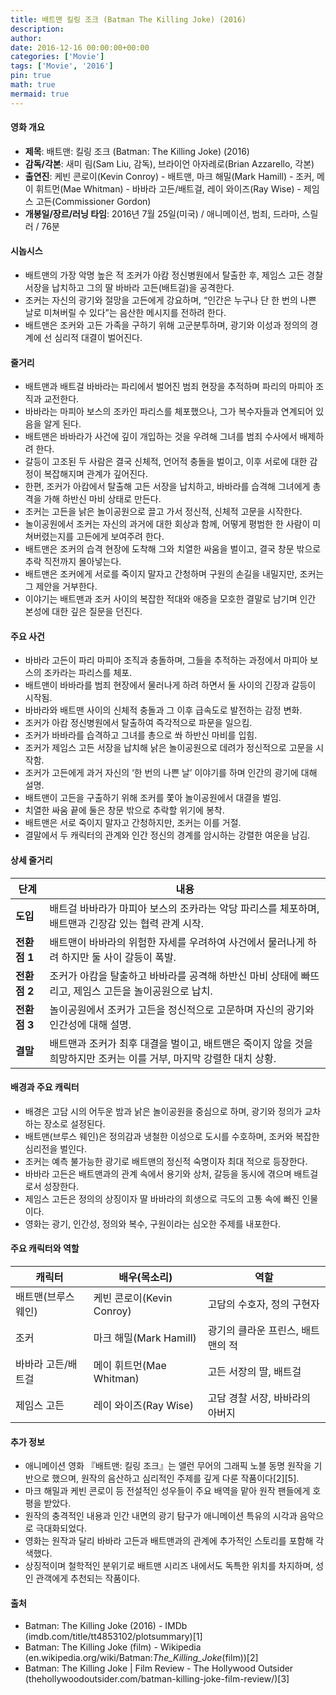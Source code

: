 ```yaml
---
title: 배트맨 킬링 조크 (Batman The Killing Joke) (2016)
description: 
author: 
date: 2016-12-16 00:00:00+00:00
categories: ['Movie']
tags: ['Movie', '2016']
pin: true
math: true
mermaid: true
---
```

#### 영화 개요

- **제목**: 배트맨: 킬링 조크 (Batman: The Killing Joke) (2016)  
- **감독/각본**: 새미 림(Sam Liu, 감독), 브라이언 아자레로(Brian Azzarello, 각본)  
- **출연진**: 케빈 콘로이(Kevin Conroy) - 배트맨, 마크 해밀(Mark Hamill) - 조커, 메이 휘트먼(Mae Whitman) - 바바라 고든/배트걸, 레이 와이즈(Ray Wise) - 제임스 고든(Commissioner Gordon)  
- **개봉일/장르/러닝 타임**: 2016년 7월 25일(미국) / 애니메이션, 범죄, 드라마, 스릴러 / 76분  

#### 시놉시스

- 배트맨의 가장 악명 높은 적 조커가 아캄 정신병원에서 탈출한 후, 제임스 고든 경찰 서장을 납치하고 그의 딸 바바라 고든(배트걸)을 공격한다.  
- 조커는 자신의 광기와 절망을 고든에게 강요하며, “인간은 누구나 단 한 번의 나쁜 날로 미쳐버릴 수 있다”는 음산한 메시지를 전하려 한다.  
- 배트맨은 조커와 고든 가족을 구하기 위해 고군분투하며, 광기와 이성과 정의의 경계에 선 심리적 대결이 벌어진다.  

#### 줄거리

- 배트맨과 배트걸 바바라는 파리에서 벌어진 범죄 현장을 추적하며 파리의 마피아 조직과 교전한다.  
- 바바라는 마피아 보스의 조카인 파리스를 체포했으나, 그가 복수자들과 연계되어 있음을 알게 된다.  
- 배트맨은 바바라가 사건에 깊이 개입하는 것을 우려해 그녀를 범죄 수사에서 배제하려 한다.  
- 갈등이 고조된 두 사람은 결국 신체적, 언어적 충돌을 벌이고, 이후 서로에 대한 감정이 복잡해지며 관계가 깊어진다.  
- 한편, 조커가 아캄에서 탈출해 고든 서장을 납치하고, 바바라를 습격해 그녀에게 총격을 가해 하반신 마비 상태로 만든다.  
- 조커는 고든을 낡은 놀이공원으로 끌고 가서 정신적, 신체적 고문을 시작한다.  
- 놀이공원에서 조커는 자신의 과거에 대한 회상과 함께, 어떻게 평범한 한 사람이 미쳐버렸는지를 고든에게 보여주려 한다.  
- 배트맨은 조커의 습격 현장에 도착해 그와 치열한 싸움을 벌이고, 결국 창문 밖으로 추락 직전까지 몰아넣는다.  
- 배트맨은 조커에게 서로를 죽이지 말자고 간청하며 구원의 손길을 내밀지만, 조커는 그 제안을 거부한다.  
- 이야기는 배트맨과 조커 사이의 복잡한 적대와 애증을 모호한 결말로 남기며 인간 본성에 대한 깊은 질문을 던진다.  

#### 주요 사건

- 바바라 고든이 파리 마피아 조직과 충돌하며, 그들을 추적하는 과정에서 마피아 보스의 조카라는 파리스를 체포.  
- 배트맨이 바바라를 범죄 현장에서 물러나게 하려 하면서 둘 사이의 긴장과 갈등이 시작됨.  
- 바바라와 배트맨 사이의 신체적 충돌과 그 이후 급속도로 발전하는 감정 변화.  
- 조커가 아캄 정신병원에서 탈출하여 즉각적으로 파문을 일으킴.  
- 조커가 바바라를 습격하고 그녀를 총으로 쏴 하반신 마비를 입힘.  
- 조커가 제임스 고든 서장을 납치해 낡은 놀이공원으로 데려가 정신적으로 고문을 시작함.  
- 조커가 고든에게 과거 자신의 ‘한 번의 나쁜 날’ 이야기를 하며 인간의 광기에 대해 설명.  
- 배트맨이 고든을 구출하기 위해 조커를 쫓아 놀이공원에서 대결을 벌임.  
- 치열한 싸움 끝에 둘은 창문 밖으로 추락할 위기에 봉착.  
- 배트맨은 서로 죽이지 말자고 간청하지만, 조커는 이를 거절.  
- 결말에서 두 캐릭터의 관계와 인간 정신의 경계를 암시하는 강렬한 여운을 남김.  

#### 상세 줄거리

| **단계**  | **내용** |
|-----------|----------|
| **도입**  | 배트걸 바바라가 마피아 보스의 조카라는 악당 파리스를 체포하며, 배트맨과 긴장감 있는 협력 관계 시작. |
| **전환점 1** | 배트맨이 바바라의 위험한 자세를 우려하여 사건에서 물러나게 하려 하지만 둘 사이 갈등이 폭발. |
| **전환점 2** | 조커가 아캄을 탈출하고 바바라를 공격해 하반신 마비 상태에 빠뜨리고, 제임스 고든을 놀이공원으로 납치. |
| **전환점 3** | 놀이공원에서 조커가 고든을 정신적으로 고문하며 자신의 광기와 인간성에 대해 설명. |
| **결말**  | 배트맨과 조커가 최후 대결을 벌이고, 배트맨은 죽이지 않을 것을 희망하지만 조커는 이를 거부, 마지막 강렬한 대치 상황. |

#### 배경과 주요 캐릭터

- 배경은 고담 시의 어두운 밤과 낡은 놀이공원을 중심으로 하며, 광기와 정의가 교차하는 장소로 설정된다.  
- 배트맨(브루스 웨인)은 정의감과 냉철한 이성으로 도시를 수호하며, 조커와 복잡한 심리전을 벌인다.  
- 조커는 예측 불가능한 광기로 배트맨의 정신적 숙명이자 최대 적으로 등장한다.  
- 바바라 고든은 배트맨과의 관계 속에서 용기와 상처, 갈등을 동시에 겪으며 배트걸로서 성장한다.  
- 제임스 고든은 정의의 상징이자 딸 바바라의 희생으로 극도의 고통 속에 빠진 인물이다.  
- 영화는 광기, 인간성, 정의와 복수, 구원이라는 심오한 주제를 내포한다.  

#### 주요 캐릭터와 역할

| **캐릭터**     | **배우(목소리)**       | **역할**                              |
|----------------|-----------------------|-------------------------------------|
| 배트맨(브루스 웨인) | 케빈 콘로이(Kevin Conroy) | 고담의 수호자, 정의 구현자            |
| 조커            | 마크 해밀(Mark Hamill)   | 광기의 클라운 프린스, 배트맨의 적    |
| 바바라 고든/배트걸 | 메이 휘트먼(Mae Whitman) | 고든 서장의 딸, 배트걸               |
| 제임스 고든      | 레이 와이즈(Ray Wise)    | 고담 경찰 서장, 바바라의 아버지       |

#### 추가 정보

- 애니메이션 영화 『배트맨: 킬링 조크』는 앨런 무어의 그래픽 노블 동명 원작을 기반으로 했으며, 원작의 음산하고 심리적인 주제를 깊게 다룬 작품이다[2][5].  
- 마크 해밀과 케빈 콘로이 등 전설적인 성우들이 주요 배역을 맡아 원작 팬들에게 호평을 받았다.  
- 원작의 충격적인 내용과 인간 내면의 광기 탐구가 애니메이션 특유의 시각과 음악으로 극대화되었다.  
- 영화는 원작과 달리 바바라 고든과 배트맨과의 관계에 추가적인 스토리를 포함해 각색했다.  
- 상징적이며 철학적인 분위기로 배트맨 시리즈 내에서도 독특한 위치를 차지하며, 성인 관객에게 추천되는 작품이다.  

#### 출처

- Batman: The Killing Joke (2016) - IMDb (imdb.com/title/tt4853102/plotsummary)[1]  
- Batman: The Killing Joke (film) - Wikipedia (en.wikipedia.org/wiki/Batman:_The_Killing_Joke_(film))[2]  
- Batman: The Killing Joke | Film Review - The Hollywood Outsider (thehollywoodoutsider.com/batman-killing-joke-film-review/)[3]
